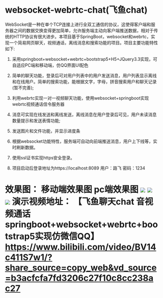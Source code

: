 # websocket-webrtc-chat(飞鱼chat)
  WebSocket是一种在单个TCP连接上进行全双工通信的协议，这使得客户端和服务器之间的数据交换变得更加简单，允许服务端主动向客户端推送数据，相对于传统的HTTP协议有很大进步。本项目基于SpringBoot，websocket和webrtc，实现一个简易网页聊天，视频通话，离线消息和搜索功能的项目。项目主要功能特性如下:

1. 采用springboot+websocket+webrtc+bootstrap5+H5+JQuery3.3实现，可自适应PC端和移动端，仿QQ界面UI配色

2. 简单的聊天功能，登录后可对用户列表中的用户发送消息，用户列表显示离线和在线用户。简单的搜索功能，能根据文字，字母，拼音搜索用户和聊天记录(暂不完善);

3. 利用webrtc实现一对一视频聊天功能，使用websocket+springboot实现webrtc视频通话信令服务器

4. 消息可实现在线发送和离线发送，离线消息在用户登录后可见，用户未读消息数量提示和发送表情功能;

5. 发送图片和文件功能，并显示进度条
6. 根据websocket功能特性，服务端可自动向前端推送消息，用户上下线等，实时刷新数据。
7. 使用ssl证书实现https安全登录。
8. 项目启动后登录地址为https://localhost:8089 用户：路飞 密码：1234


  效果图：
  移动端效果图
  pc端效果图
![](https://bucket-typora-kw.oss-cn-beijing.aliyuncs.com/typora-image/pc%E7%AB%AF%E4%B8%BB%E7%95%8C%E9%9D%A2.png)
![](https://bucket-typora-kw.oss-cn-beijing.aliyuncs.com/typora-image/%E7%99%BB%E5%BD%95.png)
![](https://bucket-typora-kw.oss-cn-beijing.aliyuncs.com/typora-image/%E6%B3%A8%E5%86%8C.png)
演示视频地址：
【飞鱼聊天chat 音视频通话 springboot+websocket+webrtc+bootstrap5实现仿微信QQ】 https://www.bilibili.com/video/BV14c411S7w1/?share_source=copy_web&vd_source=b3acfcfa7fd3206c27f10c8cc238ac27
=======






